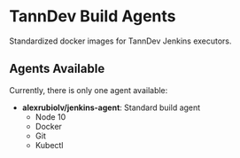 # TannDev Build Agents
Standardized docker images for TannDev Jenkins executors.

## Agents Available
Currently, there is only one agent available:

- **alexrubiolv/jenkins-agent**: Standard build agent
    - Node 10
    - Docker
    - Git
    - Kubectl
